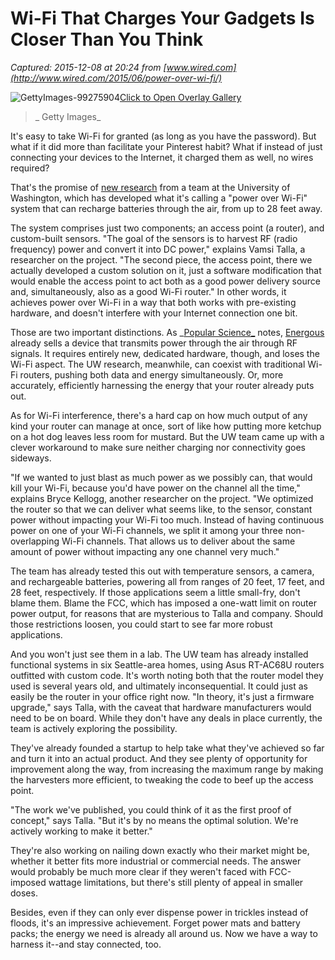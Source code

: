 # Wi-Fi That Charges Your Gadgets Is Closer Than You Think

_Captured: 2015-12-08 at 20:24 from [www.wired.com](http://www.wired.com/2015/06/power-over-wi-fi/)_

![GettyImages-99275904](http://www.wired.com/wp-content/uploads/2015/06/GettyImages-99275904-582x388.jpg)[Click to Open Overlay Gallery](javascript:;)

> _ Getty Images_

It's easy to take Wi-Fi for granted (as long as you have the password). But what if it did more than facilitate your Pinterest habit? What if instead of just connecting your devices to the Internet, it charged them as well, no wires required?

That's the promise of [new research](http://arxiv.org/abs/1505.06815) from a team at the University of Washington, which has developed what it's calling a "power over Wi-Fi" system that can recharge batteries through the air, from up to 28 feet away.

The system comprises just two components; an access point (a router), and custom-built sensors. "The goal of the sensors is to harvest RF (radio frequency) power and convert it into DC power," explains Vamsi Talla, a researcher on the project. "The second piece, the access point, there we actually developed a custom solution on it, just a software modification that would enable the access point to act both as a good power delivery source and, simultaneously, also as a good Wi-Fi router." In other words, it achieves power over Wi-Fi in a way that both works with pre-existing hardware, and doesn't interfere with your Internet connection one bit.

Those are two important distinctions. As _[Popular Science_](http://www.popsci.com/your-wireless-internet-could-power-your-future-devices) notes, [Energous](http://www.energous.com/overview/) already sells a device that transmits power through the air through RF signals. It requires entirely new, dedicated hardware, though, and loses the Wi-Fi aspect. The UW research, meanwhile, can coexist with traditional Wi-Fi routers, pushing both data and energy simultaneously. Or, more accurately, efficiently harnessing the energy that your router already puts out.

As for Wi-Fi interference, there's a hard cap on how much output of any kind your router can manage at once, sort of like how putting more ketchup on a hot dog leaves less room for mustard. But the UW team came up with a clever workaround to make sure neither charging nor connectivity goes sideways.

"If we wanted to just blast as much power as we possibly can, that would kill your Wi-Fi, because you'd have power on the channel all the time," explains Bryce Kellogg, another researcher on the project. "We optimized the router so that we can deliver what seems like, to the sensor, constant power without impacting your Wi-Fi too much. Instead of having continuous power on one of your Wi-Fi channels, we split it among your three non-overlapping Wi-Fi channels. That allows us to deliver about the same amount of power without impacting any one channel very much."

The team has already tested this out with temperature sensors, a camera, and rechargeable batteries, powering all from ranges of 20 feet, 17 feet, and 28 feet, respectively. If those applications seem a little small-fry, don't blame them. Blame the FCC, which has imposed a one-watt limit on router power output, for reasons that are mysterious to Talla and company. Should those restrictions loosen, you could start to see far more robust applications.

And you won't just see them in a lab. The UW team has already installed functional systems in six Seattle-area homes, using Asus RT-AC68U routers outfitted with custom code. It's worth noting both that the router model they used is several years old, and ultimately inconsequential. It could just as easily be the router in your office right now. "In theory, it's just a firmware upgrade," says Talla, with the caveat that hardware manufacturers would need to be on board. While they don't have any deals in place currently, the team is actively exploring the possibility.

They've already founded a startup to help take what they've achieved so far and turn it into an actual product. And they see plenty of opportunity for improvement along the way, from increasing the maximum range by making the harvesters more efficient, to tweaking the code to beef up the access point.

"The work we've published, you could think of it as the first proof of concept," says Talla. "But it's by no means the optimal solution. We're actively working to make it better."

They're also working on nailing down exactly who their market might be, whether it better fits more industrial or commercial needs. The answer would probably be much more clear if they weren't faced with FCC-imposed wattage limitations, but there's still plenty of appeal in smaller doses.

Besides, even if they can only ever dispense power in trickles instead of floods, it's an impressive achievement. Forget power mats and battery packs; the energy we need is already all around us. Now we have a way to harness it--and stay connected, too.
